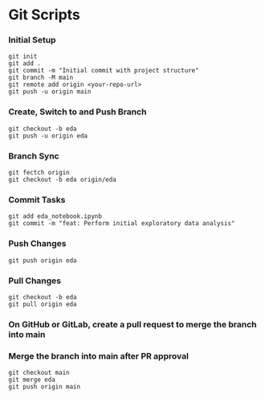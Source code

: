 # Git Scripts

### Initial Setup
```
git init
git add .
git commit -m "Initial commit with project structure"
git branch -M main
git remote add origin <your-repo-url>
git push -u origin main
```


### Create, Switch to and Push Branch
```
git checkout -b eda
git push -u origin eda
```


### Branch Sync
```
git fectch origin
git checkout -b eda origin/eda
```


### Commit Tasks
```
git add eda_notebook.ipynb
git commit -m "feat: Perform initial exploratory data analysis"
```


### Push Changes
```
git push origin eda
```


### Pull Changes
```
git checkout -b eda
git pull origin eda
```


### On GitHub or GitLab, create a pull request to merge the branch into main


### Merge the branch into main after PR approval
```
git checkout main
git merge eda
git push origin main
```